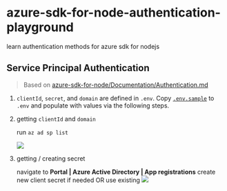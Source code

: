 # azure-sdk-for-node-authentication-playground

learn authentication methods for azure sdk for nodejs

## Service Principal Authentication

 > Based on [azure-sdk-for-node/Documentation/Authentication.md](https://github.com/Azure/azure-sdk-for-node/blob/master/Documentation/Authentication.md#service-principal-authentication)


1. `clientId`, `secret`, and `domain` are defined in `.env`.  Copy [`.env.sample`](.env.sample) to `.env` and populate with values via the following steps.
1. getting `clientId` and `domain`
    
    run `az ad sp list`

    ![](https://www.evernote.com/l/AAHU6ONDbO1KYIVV93m8-xaJWKd4r3SolgoB/image.png)

1. getting / creating secret

    navigate to **Portal | Azure Active Directory | App registrations**
    create new client secret if needed OR use existing
    ![](https://www.evernote.com/l/AAHlB4MduMBFjadlw1JlXT6hfMVn5OBBSIwB/image.png)